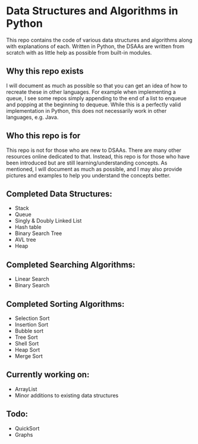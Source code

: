 # Data Structures and Algorithms in Python

This repo contains the code of various data structures and algorithms along with explanations of each. 
Written in Python, the DSAAs are written from scratch with as little help as possible from
built-in modules. 

## Why this repo exists
I will document as much as possible so that you can get an idea of how to recreate these in other languages.
For example when implementing a queue, I see some repos simply appending to the end of a list to enqueue and popping 
at the beginning to dequeue. While this is a perfectly valid implementation in Python, this does not necessarily work in other
languages, e.g. Java. 

## Who this repo is for
This repo is not for those who are new to DSAAs. There are many other resources online dedicated to that. Instead, this repo is for those who have been introduced but are still learning/understanding concepts. As mentioned, I will document as much as possible, and I may also provide pictures and examples to help you understand the concepts better.

## Completed Data Structures:
- Stack
- Queue
- Singly & Doubly Linked List
- Hash table
- Binary Search Tree
- AVL tree
- Heap

## Completed Searching Algorithms:
- Linear Search
- Binary Search

## Completed Sorting Algorithms:
- Selection Sort
- Insertion Sort
- Bubble sort
- Tree Sort
- Shell Sort
- Heap Sort
- Merge Sort

## Currently working on:
- ArrayList
- Minor additions to existing data structures

## Todo:
- QuickSort
- Graphs